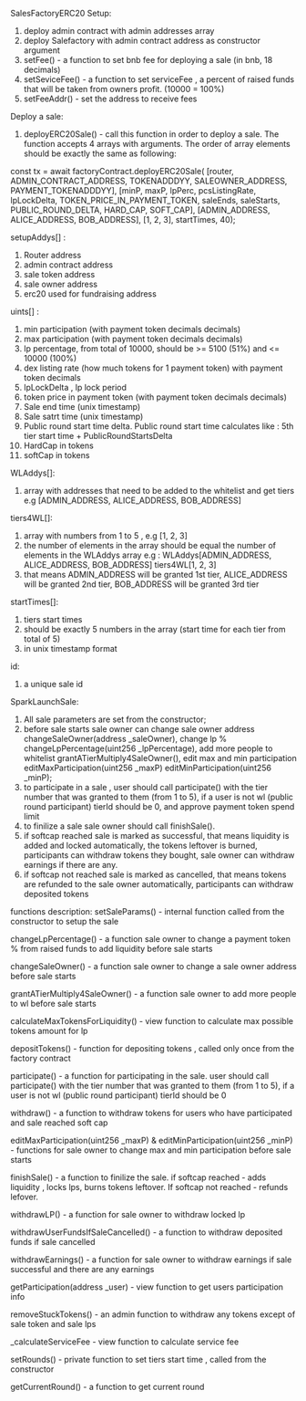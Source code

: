 SalesFactoryERC20 Setup:
1. deploy admin contract with admin addresses array
2. deploy Salefactory with admin contract address as constructor argument
3. setFee() - a function to set bnb fee for deploying a sale (in bnb, 18 decimals)
4. setSeviceFee() - a function to set serviceFee , a percent of raised funds that will be taken from owners profit. (10000 = 100%)
5. setFeeAddr() - set the address to receive fees

Deploy a sale: 
1. deployERC20Sale() - call this function in order to deploy a sale. The function accepts 4 arrays with arguments. The order of array elements should be exactly the same as following:

const tx = await factoryContract.deployERC20Sale(
        [router, ADMIN_CONTRACT_ADDRESS, TOKENADDDYY, SALEOWNER_ADDRESS, PAYMENT_TOKENADDDYY], 
        [minP, maxP, lpPerc, pcsListingRate, lpLockDelta, TOKEN_PRICE_IN_PAYMENT_TOKEN, 
         saleEnds, saleStarts, PUBLIC_ROUND_DELTA, HARD_CAP, SOFT_CAP],
        [ADMIN_ADDRESS, ALICE_ADDRESS, BOB_ADDRESS],
        [1, 2, 3],
        startTimes,
        40);

setupAddys[] : 
1. Router address
2. admin contract address    
3. sale token address
4. sale owner address
5. erc20 used for fundraising address

uints[] :

1. min participation (with payment token decimals decimals)
2. max participation (with payment token decimals decimals)
3. lp percentage, from total of 10000, should be >= 5100 (51%) and <= 10000 (100%)
4. dex listing rate (how much tokens for 1 payment token) with payment token decimals
5. lpLockDelta , lp lock period
6. token price in payment token (with payment token decimals decimals)
7. Sale end time (unix timestamp)
8. Sale satrt time (unix timestamp)
9. Public round start time delta. Public round start time calculates like : 5th tier start time + PublicRoundStartsDelta
10. HardCap in tokens
11. softCap in tokens 


WLAddys[]:
1. array with addresses that need to be added to the whitelist and get tiers
e.g [ADMIN_ADDRESS, ALICE_ADDRESS, BOB_ADDRESS]

tiers4WL[]: 
1. array with numbers from 1 to 5 , e.g [1, 2, 3]
2. the number of elements in the array should be equal the number of elements in the WLAddys array
e.g :
WLAddys[ADMIN_ADDRESS, ALICE_ADDRESS, BOB_ADDRESS]
tiers4WL[1, 2, 3]
3. that means ADMIN_ADDRESS will be granted 1st tier, 
ALICE_ADDRESS will be granted 2nd tier,
BOB_ADDRESS will be granted 3rd tier

startTimes[]:
1. tiers start times
2. should be exactly 5 numbers in the array (start time for each tier from total of 5)
3. in unix timestamp format 

id:
1. a unique sale id 


SparkLaunchSale: 
1. All sale parameters are set from the constructor;
2. before sale starts sale owner can change sale owner address changeSaleOwner(address _saleOwner), change lp % changeLpPercentage(uint256 _lpPercentage), add more people to whitelist grantATierMultiply4SaleOwner(), edit max and min participation editMaxParticipation(uint256 _maxP) editMinParticipation(uint256 _minP);
3. to participate in a sale , user should call participate() with the tier number that was granted to them (from 1 to 5), if a user is not wl (public round participant) tierId should be 0, and approve payment token spend limit
4. to finilize a sale sale owner should call finishSale(). 
5. if softcap reached sale is marked as successful, that means liquidity is added and locked automatically, the tokens leftover is burned, participants can withdraw tokens they bought, sale owner can withdraw earnings if there are any.
6. if softcap not reached sale is marked as cancelled, that means tokens are refunded to the sale owner automatically, participants can withdraw deposited tokens 

functions description:
setSaleParams() - internal function called from the constructor to setup the sale 

changeLpPercentage() - a function sale owner to change a payment token % from raised funds to add liquidity before sale starts

changeSaleOwner() - a function sale owner to change a sale owner address before sale starts

grantATierMultiply4SaleOwner() - a function sale owner to add more people to wl before sale starts

calculateMaxTokensForLiquidity() - view function to calculate max possible tokens amount for lp

depositTokens() - function for depositing tokens , called only once from the factory contract

participate() - a function for participating in the sale. user should call participate() with the tier number that was granted to them (from 1 to 5), if a user is not wl (public round participant) tierId should be 0 

withdraw() -  a function to withdraw tokens for users who have participated and sale reached soft cap

editMaxParticipation(uint256 _maxP) & editMinParticipation(uint256 _minP) -  functions for sale owner to change max and min participation before sale starts

finishSale() - a function to finilize the sale. if softcap reached - adds liquidity , locks lps, burns tokens leftover. If softcap not reached - refunds lefover.

withdrawLP() - a function for sale owner to withdraw locked lp 

withdrawUserFundsIfSaleCancelled() - a function to withdraw deposited funds if sale cancelled

withdrawEarnings() - a function for sale owner to withdraw earnings if sale successful and there are any earnings

getParticipation(address _user) -  view function to get users participation info 

removeStuckTokens() - an admin function to withdraw any tokens except of sale token and sale lps

_calculateServiceFee -  view function to calculate service fee

setRounds() - private function to set tiers start time , called from the constructor

getCurrentRound() - a function to get current round